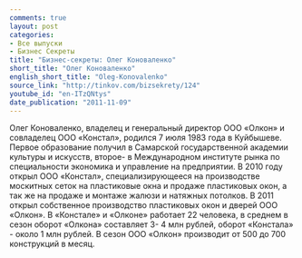 ```yaml
---
comments: true
layout: post
categories:
- Все выпуски
- Бизнес Секреты
title: "Бизнес-секреты: Олег Коноваленко"
short_title: "Олег Коноваленко"
english_short_title: "Oleg-Konovalenko"
source_link: "http://tinkov.com/bizsekrety/124"
youtube_id: "en-ITzQNtys"
date_publication: "2011-11-09"
---
```

Олег Коноваленко, владелец и генеральный директор ООО «Олкон» и совладелец ООО «Констал», родился 7 июля 1983 года в Куйбышеве. Первое образование получил в Самарской государственной академии культуры и искусств, второе- в Международном институте рынка по специальности экономика и управление на предприятии. В 2010 году открыл ООО «Констал», специализирующееся на производстве москитных сеток на пластиковые окна и продаже пластиковых окон, а так же на продаже и монтаже жалюзи и натяжных потолков. В 2011 открыл собственное производство пластиковых окон и дверей ООО «Олкон». В «Констале» и «Олконе» работает 22 человека, в среднем в сезон оборот «Олкона» составляет 3- 4 млн рублей, оборот «Констала» - около 1 млн рублей. В сезон ООО «Олкон» производит от 500 до 700 конструкций в месяц.
